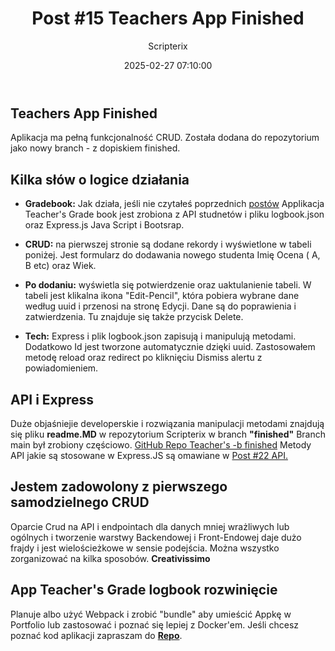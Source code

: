 ﻿---
title: "Post #15 Teachers App Finished"
date: 2025-02-27 07:10:00
author: Scripterix
slug: 15-post-app-teachers-2
post_id: 522
categories:
  - "Coding Corner"
  - "Wyzwanie"
tags:
  - "api"
  - "crud"
  - "Express.js"
  - "teachers grade book"
original_url: "https://opengateweb.com/posts/15-post-app-teachers-2/"
---

## Teachers App Finished

Aplikacja ma pełną funkcjonalność CRUD. Została dodana do repozytorium jako nowy branch - z dopiskiem finished.

## Kilka słów o logice działania

- **Gradebook:** Jak działa, jeśli nie czytałeś poprzednich [postów](https://opengateweb.com/wpisy/) Applikacja Teacher's Grade book jest zrobiona z API studnetów i pliku logbook.json oraz Express.js Java Script i Bootsrap.

- **CRUD:** na pierwszej stronie są dodane rekordy i wyświetlone w tabeli poniżej. Jest formularz do dodawania nowego studenta Imię Ocena ( A, B etc) oraz Wiek.

- **Po dodaniu:** wyświetla się potwierdzenie oraz uaktulanienie tabeli. W tabeli jest klikalna ikona "Edit-Pencil", która pobiera wybrane dane według uuid i przenosi na stronę Edycji. Dane są do poprawienia i zatwierdzenia. Tu znajduje się także przycisk Delete.

- **Tech:** Express i plik logbook.json zapisują i manipulują metodami. Dodatkowo Id jest tworzone automatycznie dzięki uuid. Zastosowałem metodę reload oraz redirect po kliknięciu Dismiss alertu z powiadomieniem.

## API i Express

Duże objaśniejie developerskie i rozwiązania manipulacji metodami znajdują się pliku **readme.MD** w repozytorium Scripterix w branch **"finished"** Branch main był zrobiony częściowo. [GitHub Repo Teacher's -b finished](https://github.com/Scripterix/crud-express-json/tree/finished) Metody API jakie są stosowane w Express.JS są omawiane w [Post #22 API.](https://opengateweb.com/posts/22-post-api/)

## Jestem zadowolony z pierwszego samodzielnego CRUD

Oparcie Crud na API i endpointach dla danych mniej wrażliwych lub ogólnych i tworzenie warstwy Backendowej i Front-Endowej daje dużo frajdy i jest wielościeżkowe w sensie podejścia. Można wszystko zorganizować na kilka sposobów. **Creativissimo**

## App Teacher's Grade logbook rozwinięcie

Planuje albo użyć Webpack i zrobić "bundle" aby umieścić Appkę w Portfolio lub zastosować i poznać się lepiej z Docker'em. Jeśli chcesz poznać kod aplikacji zapraszam do **[Repo](https://github.com/Scripterix/crud-express-json/tree/finished)**.
